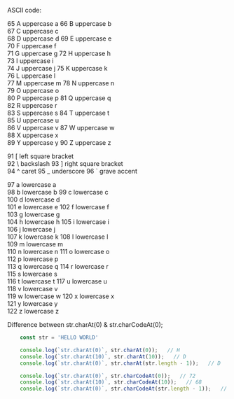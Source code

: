 

ASCII code:

65	A uppercase a
66	B uppercase b	
67	C uppercase c	
68	D uppercase d
69	E uppercase e	
70	F uppercase f	
71	G uppercase g
72	H uppercase h	
73	I uppercase i	
74	J uppercase j
75	K uppercase k	
76	L uppercase l	
77	M uppercase m
78	N uppercase n	
79	O uppercase o	
80	P uppercase p
81	Q uppercase q	
82	R uppercase r	
83	S uppercase s
84	T uppercase t	
85	U uppercase u	
86	V uppercase v
87	W uppercase w	
88	X uppercase x	
89	Y uppercase y
90	Z uppercase z

91	[ left square bracket	
92	\ backslash
93	] right square bracket	
94	^ caret	
95	_ underscore
96	` grave accent	

97	a lowercase a	
98	b lowercase b
99	c lowercase c	
100	d lowercase d	
101	e lowercase e
102	f lowercase f	
103	g lowercase g	
104	h lowercase h
105	i lowercase i	
106	j lowercase j	
107	k lowercase k
108	l lowercase l	
109	m lowercase m	
110	n lowercase n
111	o lowercase o	
112	p lowercase p	
113	q lowercase q
114	r lowercase r	
115	s lowercase s	
116	t lowercase t
117	u lowercase u	
118	v lowercase v	
119	w lowercase w
120	x lowercase x	
121	y lowercase y	
122	z lowercase z


Difference between str.charAt(0) & str.charCodeAt(0);

```javascript
    const str = 'HELLO WORLD'

    console.log(`str.charAt(0)`, str.charAt(0));   // H
    console.log(`str.charAt(10)`, str.charAt(10));   // D
    console.log(`str.charAt(0)`, str.charAt(str.length - 1));   // D

    console.log(`str.charAt(0)`, str.charCodeAt(0));   // 72
    console.log(`str.charAt(10)`, str.charCodeAt(10));   // 68
    console.log(`str.charAt(0)`, str.charCodeAt(str.length - 1));   // 68
```